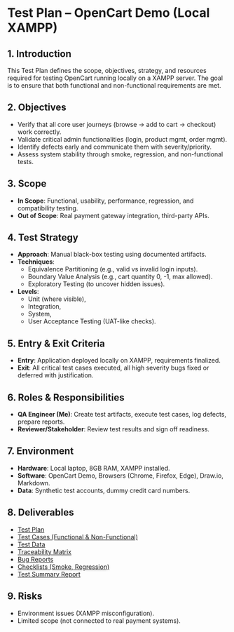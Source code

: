 # Test Plan – OpenCart Demo (Local XAMPP)

## 1. Introduction
This Test Plan defines the scope, objectives, strategy, and resources required for testing OpenCart running locally on a XAMPP server. The goal is to ensure that both functional and non-functional requirements are met.

## 2. Objectives
- Verify that all core user journeys (browse → add to cart → checkout) work correctly.
- Validate critical admin functionalities (login, product mgmt, order mgmt).
- Identify defects early and communicate them with severity/priority.
- Assess system stability through smoke, regression, and non-functional tests.

## 3. Scope
- **In Scope**: Functional, usability, performance, regression, and compatibility testing.
- **Out of Scope**: Real payment gateway integration, third-party APIs.

## 4. Test Strategy
- **Approach**: Manual black-box testing using documented artifacts.
- **Techniques**:
  - Equivalence Partitioning (e.g., valid vs invalid login inputs).
  - Boundary Value Analysis (e.g., cart quantity 0, -1, max allowed).
  - Exploratory Testing (to uncover hidden issues).
- **Levels**:
  - Unit (where visible),
  - Integration,
  - System,
  - User Acceptance Testing (UAT-like checks).

## 5. Entry & Exit Criteria
- **Entry**: Application deployed locally on XAMPP, requirements finalized.
- **Exit**: All critical test cases executed, all high severity bugs fixed or deferred with justification.

## 6. Roles & Responsibilities
- **QA Engineer (Me)**: Create test artifacts, execute test cases, log defects, prepare reports.
- **Reviewer/Stakeholder**: Review test results and sign off readiness.

## 7. Environment
- **Hardware**: Local laptop, 8GB RAM, XAMPP installed.
- **Software**: OpenCart Demo, Browsers (Chrome, Firefox, Edge), Draw.io, Markdown.
- **Data**: Synthetic test accounts, dummy credit card numbers.

## 8. Deliverables
- [Test Plan](./Test_Plan.md)  
- [Test Cases (Functional & Non-Functional)](./Test_Cases.md)  
- [Test Data](./Test_Data.md)  
- [Traceability Matrix](./Traceability_Matrix.md)  
- [Bug Reports](./Execution)  
- [Checklists (Smoke, Regression)](./Checklists)  
- [Test Summary Report](./Test_Summary_Report.md)  

## 9. Risks
- Environment issues (XAMPP misconfiguration).
- Limited scope (not connected to real payment systems).
